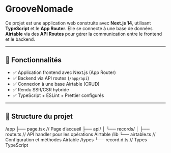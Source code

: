 # GrooveNomade

Ce projet est une application web construite avec **Next.js 14**, utilisant **TypeScript** et le **App Router**. Elle se connecte à une base de données **Airtable** via des **API Routes** pour gérer la communication entre le frontend et le backend.

---

## 🚀 Fonctionnalités

- ✅ Application frontend avec Next.js (App Router)
- ✅ Backend via API routes (`/app/api`)
- ✅ Connexion à une base Airtable (CRUD)
- ✅ Rendu SSR/CSR hybride
- ✅ TypeScript + ESLint + Prettier configurés

---

## 🧱 Structure du projet

/app
├── page.tsx               // Page d’accueil
├── api/
│   └── records/
│       ├── route.ts       // API handler pour les opérations Airtable
/lib
└── airtable.ts            // Configuration et méthodes Airtable
/types
└── record.d.ts            // Types TypeScript